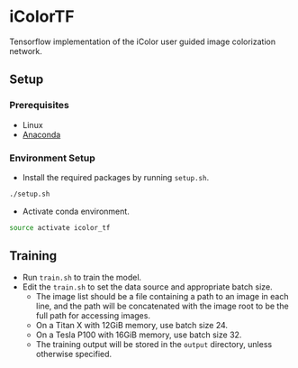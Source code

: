 iColorTF
=============

Tensorflow implementation of the iColor user guided image colorization network.

## Setup

### Prerequisites
- Linux
- [Anaconda](https://www.continuum.io/downloads)

### Environment Setup
- Install the required packages by running `setup.sh`.
```bash
./setup.sh
```
- Activate conda environment.
```bash
source activate icolor_tf
```

## Training
- Run `train.sh` to train the model.
- Edit the `train.sh` to set the data source and appropriate batch size.
    - The image list should be a file containing a path to an image in each line,
      and the path will be concatenated with the image root to be the full path for accessing images.
    - On a Titan X with 12GiB memory, use batch size 24.
    - On a Tesla P100 with 16GiB memory, use batch size 32.
    - The training output will be stored in the `output` directory, unless
      otherwise specified.

